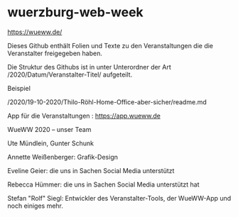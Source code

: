 # wuerzburg-web-week

https://wueww.de/

Dieses Github enthält Folien und Texte zu den Veranstaltungen die die Veranstalter freigegeben haben.


Die Struktur des Githubs ist in unter Unterordner der Art /2020/Datum/Veranstalter-Titel/ aufgeteilt.

Beispiel

/2020/19-10-2020/Thilo-Röhl-Home-Office-aber-sicher/readme.md



App für die Veranstaltungen : https://app.wueww.de



WueWW 2020 – unser Team

Ute Mündlein, Gunter Schunk 

Annette Weißenberger: Grafik-Design
 
Eveline Geier: die uns in Sachen Social Media unterstützt
 
Rebecca Hümmer: die uns in Sachen Social Media unterstützt hat
 
Stefan "Rolf" Siegl: Entwickler des Veranstalter-Tools, der WueWW-App und noch einiges mehr. 


